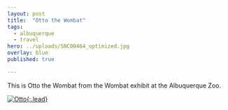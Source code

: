 ```yaml
---
layout: post
title:  "Otto the Wombat"
tags:
  - albuquerque
  - travel
hero: ../uploads/SNC00464_optimized.jpg
overlay: blue
published: true

---
```


This is Otto the Wombat from the Wombat exhibit at the Albuquerque Zoo.

[![Otto](../uploads/SNC00464_optimized.jpg){:.lead}](../uploads/SNC00464.jpg)